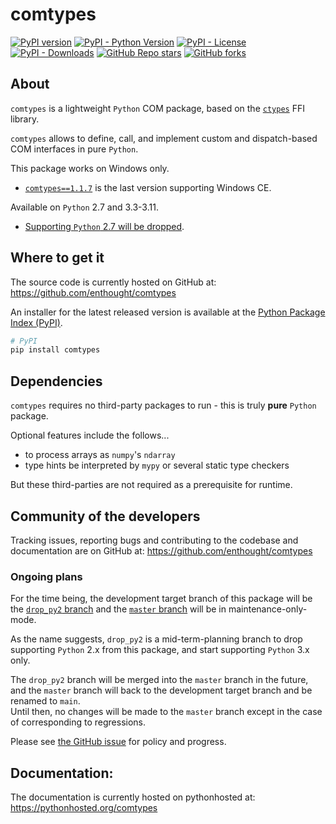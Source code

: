 # comtypes

[![PyPI version](https://badge.fury.io/py/comtypes.svg)](https://pypi.org/project/comtypes/) [![PyPI - Python Version](https://img.shields.io/pypi/pyversions/comtypes)](https://pypi.org/project/comtypes/) [![PyPI - License](https://img.shields.io/pypi/l/comtypes)](https://pypi.org/project/comtypes/) [![PyPI - Downloads](https://img.shields.io/pypi/dd/comtypes)](https://pypi.org/project/comtypes/)
[![GitHub Repo stars](https://img.shields.io/github/stars/enthought/comtypes?style=social)](https://github.com/enthought/comtypes/stargazers) [![GitHub forks](https://img.shields.io/github/forks/enthought/comtypes?style=social)](https://github.com/enthought/comtypes/network/members)

## About

`comtypes` is a lightweight `Python` COM package, based on the [`ctypes`](https://docs.python.org/library/ctypes.html) FFI library.

`comtypes` allows to define, call, and implement custom and dispatch-based COM interfaces in pure `Python`.

This package works on Windows only.
- [`comtypes==1.1.7`](https://pypi.org/project/comtypes/1.1.7/) is the last version supporting Windows CE.

Available on `Python` 2.7 and 3.3-3.11.
- [Supporting `Python` 2.7 will be dropped](#ongoing-plans).

## Where to get it

The source code is currently hosted on GitHub at:
https://github.com/enthought/comtypes

An installer for the latest released version is available at the [Python Package Index (PyPI)](https://pypi.org/project/comtypes).

```sh
# PyPI
pip install comtypes
```

## Dependencies

`comtypes` requires no third-party packages to run - this is truly **pure** `Python` package.

Optional features include the follows...
- to process arrays as `numpy`'s `ndarray`
- type hints be interpreted by `mypy` or several static type checkers

But these third-parties are not required as a prerequisite for runtime.

## Community of the developers

Tracking issues, reporting bugs and contributing to the codebase and documentation are on GitHub at:
https://github.com/enthought/comtypes

<a id="ongoing-plans"></a>
### Ongoing plans
For the time being, the development target branch of this package will be the [`drop_py2` branch](https://github.com/enthought/comtypes/tree/drop_py2) and the [`master` branch](https://github.com/enthought/comtypes/tree/master) will be in maintenance-only-mode.

As the name suggests, `drop_py2` is a mid-term-planning branch to drop supporting `Python` 2.x from this package, and start supporting `Python` 3.x only.

The `drop_py2` branch will be merged into the `master` branch in the future, and the `master` branch will back to the development target branch and be renamed to `main`.  
Until then, no changes will be made to the `master` branch except in the case of corresponding to regressions.

Please see [the GitHub issue](https://github.com/enthought/comtypes/issues/392) for policy and progress.

## Documentation:

The documentation is currently hosted on pythonhosted at:
https://pythonhosted.org/comtypes
